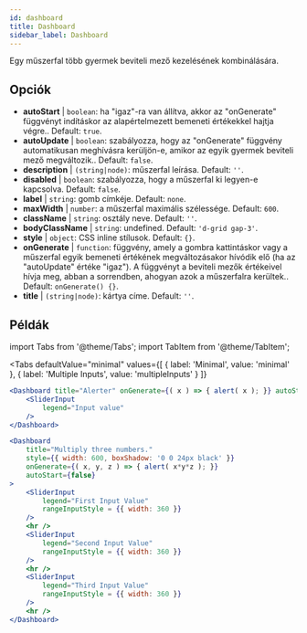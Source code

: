 ```yaml
--- 
id: dashboard 
title: Dashboard
sidebar_label: Dashboard 
---
```


Egy műszerfal több gyermek beviteli mező kezelésének kombinálására.

## Opciók

* __autoStart__ | `boolean`: ha "igaz"-ra van állítva, akkor az "onGenerate" függvényt indításkor az alapértelmezett bemeneti értékekkel hajtja végre.. Default: `true`.
* __autoUpdate__ | `boolean`: szabályozza, hogy az "onGenerate" függvény automatikusan meghívásra kerüljön-e, amikor az egyik gyermek beviteli mező megváltozik.. Default: `false`.
* __description__ | `(string|node)`: műszerfal leírása. Default: `''`.
* __disabled__ | `boolean`: szabályozza, hogy a műszerfal ki legyen-e kapcsolva. Default: `false`.
* __label__ | `string`: gomb címkéje. Default: `none`.
* __maxWidth__ | `number`: a műszerfal maximális szélessége. Default: `600`.
* __className__ | `string`: osztály neve. Default: `''`.
* __bodyClassName__ | `string`: undefined. Default: `'d-grid gap-3'`.
* __style__ | `object`: CSS inline stílusok. Default: `{}`.
* __onGenerate__ | `function`: függvény, amely a gombra kattintáskor vagy a műszerfal egyik bemeneti értékének megváltozásakor hívódik elő (ha az "autoUpdate" értéke "igaz"). A függvényt a beviteli mezők értékeivel hívja meg, abban a sorrendben, ahogyan azok a műszerfalra kerültek.. Default: `onGenerate() {}`.
* __title__ | `(string|node)`: kártya címe. Default: `''`.


## Példák

import Tabs from '@theme/Tabs';
import TabItem from '@theme/TabItem';

<Tabs
    defaultValue="minimal"
    values={[
        { label: 'Minimal', value: 'minimal' },
        { label: 'Multiple Inputs', value: 'multipleInputs' }
    ]}
>

<TabItem value="minimal"> 

```jsx live
<Dashboard title="Alerter" onGenerate={( x ) => { alert( x ); }} autoStart={false} >
    <SliderInput
        legend="Input value"
    />
</Dashboard>
```

</TabItem>

<TabItem value="multipleInputs" > 

```jsx live
<Dashboard 
    title="Multiply three numbers."
    style={{ width: 600, boxShadow: '0 0 24px black' }}
    onGenerate={( x, y, z ) => { alert( x*y*z ); }} 
    autoStart={false} 
>
    <SliderInput
        legend="First Input Value"
        rangeInputStyle = {{ width: 360 }}
    />
    <hr />
    <SliderInput
        legend="Second Input Value"
        rangeInputStyle = {{ width: 360 }}
    />
    <hr />
    <SliderInput
        legend="Third Input Value"
        rangeInputStyle = {{ width: 360 }}
    />
    <hr />
</Dashboard>
```

</TabItem>

</Tabs>

